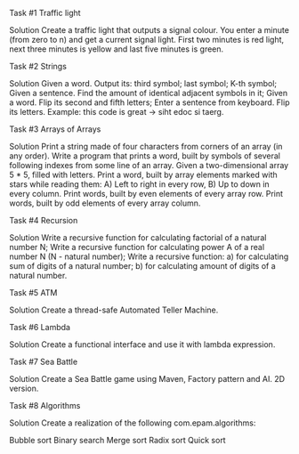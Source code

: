 Task #1 
Traffic light

Solution
Create a traffic light that outputs a signal colour. You enter a minute (from zero to n) and get a current signal light. First two minutes is red light, next three minutes is yellow and last five minutes is green.

Task #2 
Strings

Solution
Given a word. Output its:
third symbol;
last symbol;
K-th symbol;
Given a sentence. Find the amount of identical adjacent symbols in it;
Given a word. Flip its second and fifth letters;
Enter a sentence from keyboard. Flip its letters. Example: this code is great -> siht edoc si taerg.

Task #3 
Arrays of Arrays

Solution
Print a string made of four characters from corners of an array (in any order).
Write a program that prints a word, built by symbols of several following indexes from some line of an array.
Given a two-dimensional array 5 * 5, filled with letters. Print a word, built by array elements marked with stars while reading them: A) Left to right in every row, B) Up to down in every column.
Print words, built by even elements of every array row.
Print words, built by odd elements of every array column.

Task #4 
Recursion

Solution
Write a recursive function for calculating factorial of a natural number N;
Write a recursive function for calculating power A of a real number N (N - natural number);
Write a recursive function: a) for calculating sum of digits of a natural number; b) for calculating amount of digits of a natural number.

Task #5 
ATM

Solution
Create a thread-safe Automated Teller Machine.

Task #6 
Lambda

Solution
Create a functional interface and use it with lambda expression.

Task #7
Sea Battle

Solution
Create a Sea Battle game using Maven, Factory pattern and AI. 2D version.

Task #8
Algorithms

Solution
Create a realization of the following com.epam.algorithms:

Bubble sort
Binary search
Merge sort
Radix sort
Quick sort
